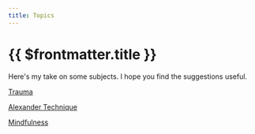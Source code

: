 ```yaml
---
title: Topics
---
```


# {{ $frontmatter.title }}

Here's my take on some subjects. I hope you find the suggestions useful.

[Trauma](./topics/trauma)

[Alexander Technique](./topics/alexander-technique)

[Mindfulness](./topics/mindfulness)
